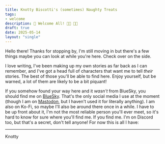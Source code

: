 ```yaml
---
title: Knotty Biscotti's (sometimes) Naughty Treats
tags: 
- welcome
description: 👋 Welcome All! 🏳️‍🌈 🏳️‍⚧️
draft: true
date: 2025-05-14
layout: "single"
---
```



Hello there! Thanks for stopping by, I'm still moving in but there's a few things maybe you can look at while you're here.  Check over on the side.

I love writing, I've been making up my own stories as far back as I can remember, and I've got a head full of characters that want me to tell *their* stories. The best of those you'll be able to find here.  Enjoy yourself, but be warned, a lot of them are likely to be a bit piquant!

If you somehow found your way here and it *wasn't* from BlueSky, you should find me on [BlueSky](https://bsky.app/profile/knottybiscotti.bsky.social). That's the only social media I use at the moment (though I am on [Mastodon](), but I haven't used it for literally anything).  I am also on Ko-Fi, so maybe I'll also be around there once in a while.  I have to be up front about it, I'm not the most reliable person you'll ever meet, so it's hard to know for sure where you'll find me.  If you find me.  I'm on Discord too, but that's a secret, don't tell anyone!  For now this is all I have:

***
<signature>Knotty</signature>
